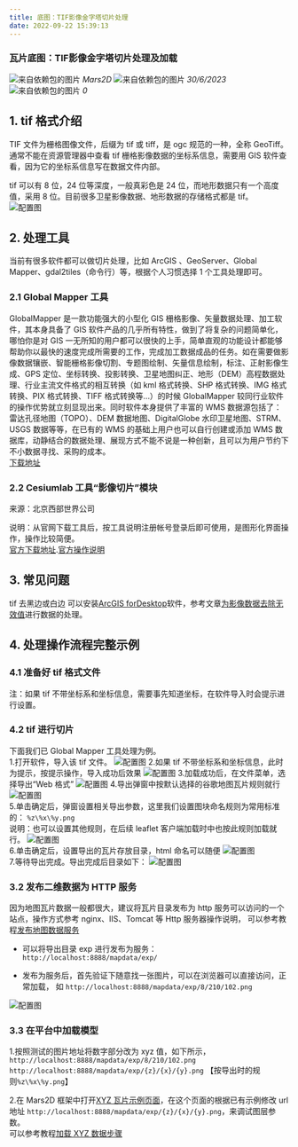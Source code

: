 ```yaml
---
title: 底图：TIF影像金字塔切片处理
date: 2022-09-22 15:39:13
---
```


<h3>瓦片底图：TIF影像金字塔切片处理及加载</h3>

<img class='images' src="../public/icon/yonghu.svg" alt="来自依赖包的图片">
<i class='text'>Mars2D</i>
<img class='imagess' src="../public/icon/shijian.svg" alt="来自依赖包的图片">
<i class='text'>30/6/2023</i>
<img class='imagess' src="../public/icon/liulan.svg" alt="来自依赖包的图片">
<i class='text'>0</i>

## 1. tif 格式介绍

TIF 文件为栅格图像文件，后缀为 tif 或 tiff，是 ogc 规范的一种，全称 GeoTiff。通常不能在资源管理器中查看 tif 栅格影像数据的坐标系信息，需要用 GIS 软件查看，因为它的坐标系信息写在数据文件内部。<br />

tif 可以有 8 位，24 位等深度，一般真彩色是 24 位，而地形数据只有一个高度值，采用 8 位。目前很多卫星影像数据、地形数据的存储格式都是 tif。<br />
![配置图][1]

## 2. 处理工具

当前有很多软件都可以做切片处理，比如 ArcGIS 、GeoServer、Global Mapper、gdal2tiles（命令行）等，根据个人习惯选择 1 个工具处理即可。

### 2.1 Global Mapper 工具

GlobalMapper 是一款功能强大的小型化 GIS 栅格影像、矢量数据处理、加工软件，其本身具备了 GIS 软件产品的几乎所有特性，做到了将复杂的问题简单化，哪怕你是对 GIS 一无所知的用户都可以很快的上手，简单直观的功能设计都能够帮助你以最快的速度完成所需要的工作，完成加工数据成品的任务。如在需要做影像数据镶嵌、智能栅格影像切割、专题图绘制、矢量信息绘制，标注、正射影像生成、GPS 定位、坐标转换、投影转换、卫星地图纠正、地形（DEM）高程数据处理、行业主流文件格式的相互转换（如 kml 格式转换、SHP 格式转换、IMG 格式转换、PIX 格式转换、TIFF 格式转换等…）的时候 GlobalMapper 较同行业软件的操作优势就立刻显现出来。同时软件本身提供了丰富的 WMS 数据源包括了：雷达孔径地图（TOPO）、DEM 数据地图、DigitalGlobe 水印卫星地图、STRM、USGS 数据等等，在已有的 WMS 的基础上用户也可以自行创建或添加 WMS 数据库，动静结合的数据处理、展现方式不能不说是一种创新，且可以为用户节约下不小数据寻找、采购的成本。<br />
[下载地址](http://data.mars2d.cn/tool/GlobalMapper.rar)

### 2.2 Cesiumlab 工具“影像切片”模块

来源：北京西部世界公司

说明：从官网下载工具后，按工具说明注册帐号登录后即可使用，是图形化界面操作，操作比较简便。<br/>
[官方下载地址](http://www.cesiumlab.com/).[官方操作说明](http://www.cesiumlab.com/doc/CesiumLab/index.html#/dataprocess/image.md)

## 3. 常见问题

tif 去黑边或白边
可以安装[ArcGIS forDesktop](https://www.esri.com/en-us/arcgis/products/arcgis-desktop/overview)软件，参考文章[为影像数据去除无效值](https://blog.csdn.net/kikitamoon/article/details/50625033)进行数据的处理。

## 4. 处理操作流程完整示例

### 4.1 准备好 tif 格式文件

注：如果 tif 不带坐标系和坐标信息，需要事先知道坐标，在软件导入时会提示进行设置。

### 4.2 tif 进行切片

下面我们已 Global Mapper 工具处理为例。<br /> 1.打开软件，导入该 tif 文件。
![配置图][2] 2.如果 tif 不带坐标系和坐标信息，此时为提示，按提示操作，导入成功后效果
![配置图][3] 3.加载成功后，在文件菜单，选择导出“Web 格式”
![配置图][4] 4.导出弹窗中按默认选择的谷歌地图瓦片规则就行
![配置图][5] <br /> 5.单击确定后，弹窗设置相关导出参数，这里我们设置图块命名规则为常用标准的： `%z\%x\%y.png` <br />
说明：也可以设置其他规则，在后续 leaflet 客户端加载时中也按此规则加载就行。
![配置图][6] <br /> 6.单击确定后，设置导出的瓦片存放目录，html 命名可以随便
![配置图][7] <br />7.等待导出完成。导出完成后目录如下：
![配置图][8]

### 3.2 发布二维数据为 HTTP 服务

因为地图瓦片数据一般都很大，建议将瓦片目录发布为 http 服务可以访问的一个站点，操作方式参考 nginx、IIS、Tomcat 等 Http 服务器操作说明， 可以参考教程[发布地图数据服务](/data/server.md)

- 可以将导出目录 exp 进行发布为服务：`http://localhost:8888/mapdata/exp/`

- 发布为服务后，首先验证下随意找一张图片，可以在浏览器可以直接访问，正常加载， 如 `http://localhost:8888/mapdata/exp/8/210/102.png`

![配置图][9]
### 3.3 在平台中加载模型

1.按照测试的图片地址将数字部分改为 xyz 值，如下所示，<br />
`http://localhost:8888/mapdata/exp/8/210/102.png`<br />
`http://localhost:8888/mapdata/exp/{z}/{x}/{y}.png` 【按导出时的规则`%z\%x\%y.png`】

2.在 Mars2D 框架中打开[XYZ 瓦片示例页面](http://mars2d.cn/editor.html?id=layer-tile/type/xyz)，在这个页面的根据已有示例修改 url 地址 `http://localhost:8888/mapdata/exp/{z}/{x}/{y}.png`，来调试图层参数。<br />
可以参考教程[加载 XYZ 数据步骤](http://mars2d.cn/doc.html#data/guide/map/tileLayer)

[1]: ../public/image/data-tif-img.jpg
[2]: ../public/image/data-xyz-gm1.jpg
[3]: ../public/image/data-xyz-gm2.jpg
[4]: ../public/image/data-xyz-gm3.jpg
[5]: ../public/image/data-xyz-gm4.jpg
[6]: ../public/image/data-xyz-gm5.jpg
[7]: ../public/image/data-xyz-gm6.jpg
[8]: ../public/image/data-xyz-gm7.jpg
[9]: ../public/image/data-xyz-gm8.jpg
